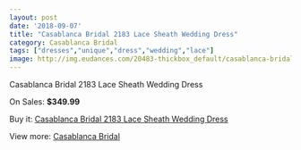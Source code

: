 ```yaml
---
layout: post
date: '2018-09-07'
title: "Casablanca Bridal 2183 Lace Sheath Wedding Dress"
category: Casablanca Bridal
tags: ["dresses","unique","dress","wedding","lace"]
image: http://img.eudances.com/20483-thickbox_default/casablanca-bridal-2183-lace-sheath-wedding-dress.jpg
---
```

Casablanca Bridal 2183 Lace Sheath Wedding Dress

On Sales: **$349.99**
<a href="https://www.eudances.com/en/casablanca-bridal/6150-casablanca-bridal-2183-lace-sheath-wedding-dress.html"><amp-img layout="responsive" width="600" height="600" src="//img.eudances.com/20483-thickbox_default/casablanca-bridal-2183-lace-sheath-wedding-dress.jpg" alt="Casablanca Bridal 2183 Lace Sheath Wedding Dress 0" /></a>
<a href="https://www.eudances.com/en/casablanca-bridal/6150-casablanca-bridal-2183-lace-sheath-wedding-dress.html"><amp-img layout="responsive" width="600" height="600" src="//img.eudances.com/20484-thickbox_default/casablanca-bridal-2183-lace-sheath-wedding-dress.jpg" alt="Casablanca Bridal 2183 Lace Sheath Wedding Dress 1" /></a>

Buy it: [Casablanca Bridal 2183 Lace Sheath Wedding Dress](https://www.eudances.com/en/casablanca-bridal/6150-casablanca-bridal-2183-lace-sheath-wedding-dress.html "Casablanca Bridal 2183 Lace Sheath Wedding Dress")

View more: [Casablanca Bridal](https://www.eudances.com/en/4-casablanca-bridal "Casablanca Bridal")